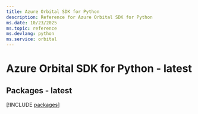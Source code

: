 ```yaml
---
title: Azure Orbital SDK for Python
description: Reference for Azure Orbital SDK for Python
ms.date: 10/23/2025
ms.topic: reference
ms.devlang: python
ms.service: orbital
---
```

# Azure Orbital SDK for Python - latest
## Packages - latest
[!INCLUDE [packages](orbital-index.md)]